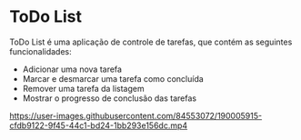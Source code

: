 # ToDo List

ToDo List é uma aplicação de controle de tarefas, que contém as seguintes funcionalidades:

- Adicionar uma nova tarefa
- Marcar e desmarcar uma tarefa como concluída
- Remover uma tarefa da listagem
- Mostrar o progresso de conclusão das tarefas





https://user-images.githubusercontent.com/84553072/190005915-cfdb9122-9f45-44c1-bd24-1bb293e156dc.mp4

